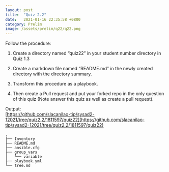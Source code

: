 ```yaml
---
layout: post
title:  "Quiz 2.2"
date:   2021-01-16 22:35:58 +0800
category: Prelim
image: /assets/prelim/q22/q22.png
---
```

Follow the procedure:

1. Create a directory named “quiz22” in your student number directory in Quiz 1.3

2. Create a markdown file named “README.md” in the newly created directory with the directory summary.

3. Transform this procedure as a playbook.

4. Then create a Pull request and put your forked repo in the only question of this quiz (Note answer this quiz as well as create a pull request).

Output:  
[https://github.com/slacanilao-tip/sysad2-12021/tree/quiz2.2/1811597/quiz22](https://github.com/slacanilao-tip/sysad2-12021/tree/quiz2.2/1811597/quiz22)  
```
.  
├── Inventory  
├── README.md  
├── ansible.cfg  
├── group_vars  
│   └── variable  
├── playbook.yml  
└── tree.md  
```
